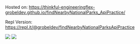Hosted on: https://thinkful-engineeringflex-grobeldev.github.io/findNearbyNationalParks_ApiPractice/

Repl Version: https://repl.it/@grobeldev/findNearbyNationalParksApiPractice

![](https://cdn.discordapp.com/attachments/636565266356240394/639184181464924190/screenshot.png)
![](https://cdn.discordapp.com/attachments/636565266356240394/639184219800731648/screenshot.png)